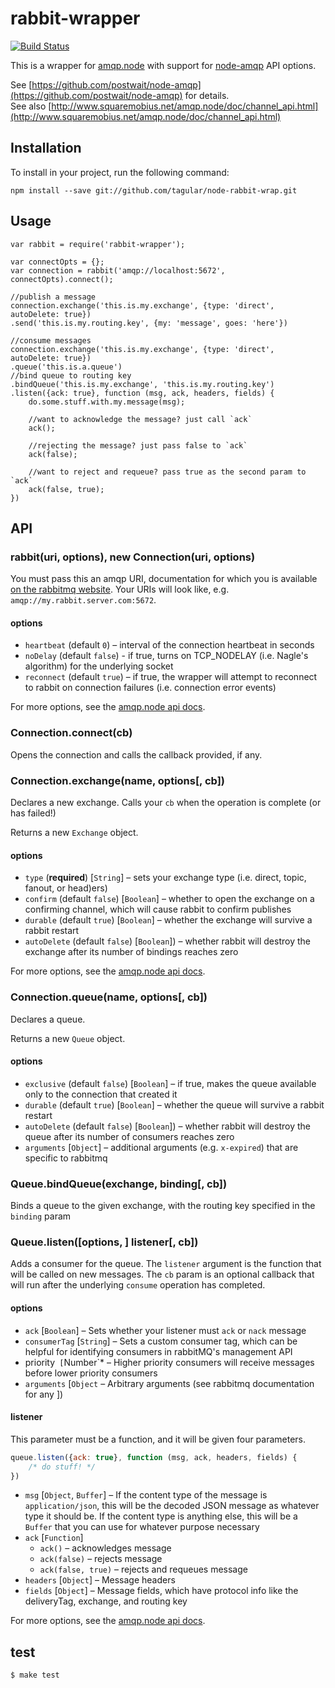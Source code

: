 
# rabbit-wrapper
[![Build Status](https://travis-ci.org/tagular/node-rabbit-wrap.svg?branch=master)](https://travis-ci.org/tagular/node-rabbit-wrap)

This is a wrapper for [amqp.node](https://github.com/squaremo/amqp.node) with support for [node-amqp](https://github.com/postwait/node-amqp) API options.

See [https://github.com/postwait/node-amqp](https://github.com/postwait/node-amqp) for details.  
See also [http://www.squaremobius.net/amqp.node/doc/channel_api.html](http://www.squaremobius.net/amqp.node/doc/channel_api.html)

## Installation

To install in your project, run the following command:
	
	npm install --save git://github.com/tagular/node-rabbit-wrap.git
	
## Usage
	var rabbit = require('rabbit-wrapper');
	
	var connectOpts = {};
	var connection = rabbit('amqp://localhost:5672', connectOpts).connect();
	
	//publish a message
	connection.exchange('this.is.my.exchange', {type: 'direct', autoDelete: true})
	.send('this.is.my.routing.key', {my: 'message', goes: 'here'})

	//consume messages
	connection.exchange('this.is.my.exchange', {type: 'direct', autoDelete: true})
	.queue('this.is.a.queue')
	//bind queue to routing key
	.bindQueue('this.is.my.exchange', 'this.is.my.routing.key')
	.listen({ack: true}, function (msg, ack, headers, fields) {
		do.some.stuff.with.my.message(msg);
		
		//want to acknowledge the message? just call `ack`
		ack();
		
		//rejecting the message? just pass false to `ack`
		ack(false);
		
		//want to reject and requeue? pass true as the second param to `ack`
		ack(false, true);
	})

## API
### rabbit(uri, options), new Connection(uri, options)
You must pass this an amqp URI, documentation for which you is available [on the rabbitmq website](http://www.rabbitmq.com/uri-spec.html). Your URIs will look like, e.g. `amqp://my.rabbit.server.com:5672`.

#### options
* `heartbeat` (default `0`) – interval of the connection heartbeat in seconds
* `noDelay` (default `false`) - if true, turns on TCP_NODELAY (i.e. Nagle's algorithm) for the underlying socket
* `reconnect` (default `true`) – if true, the wrapper will attempt to reconnect to rabbit on connection failures (i.e. connection error events)

For more options, see the [amqp.node api docs](http://www.squaremobius.net/amqp.node/doc/channel_api.html).

### Connection.connect(cb)
Opens the connection and calls the callback provided, if any.

### Connection.exchange(name, options[, cb])
Declares a new exchange. Calls your `cb` when the operation is complete (or has failed!)

Returns a new `Exchange` object.

#### options
* `type` (**required**) [`String`] – sets your exchange type (i.e. direct, topic, fanout, or head)ers)
* `confirm` (default `false`) [`Boolean`] – whether to open the exchange on a confirming channel, which will cause rabbit to confirm publishes
* `durable` (default `true`) [`Boolean`] – whether the exchange will survive a rabbit restart
* `autoDelete` (default `false`) [`Boolean`]) – whether rabbit will destroy the exchange after its number of bindings reaches zero

For more options, see the [amqp.node api docs](http://www.squaremobius.net/amqp.node/doc/channel_api.html).

### Connection.queue(name, options[, cb]) 
Declares a queue.

Returns a new `Queue` object.

#### options
* `exclusive` (default `false`) [`Boolean`] – if true, makes the queue available only to the connection that created it
* `durable` (default `true`) [`Boolean`] – whether the queue will survive a rabbit restart
* `autoDelete` (default `false`) [`Boolean`]) – whether rabbit will destroy the queue after its number of consumers reaches zero
* `arguments` [`Object`] – additional arguments (e.g. `x-expired`) that are specific to rabbitmq


### Queue.bindQueue(exchange, binding[, cb])
Binds a queue to the given exchange, with the routing key specified in the `binding` param

### Queue.listen([options, ] listener[, cb])
Adds a consumer for the queue. The `listener` argument is the function that will be called on new messages. The `cb` param is an optional callback that will run after the underlying `consume` operation has completed.

#### options
* `ack` [`Boolean`] – Sets whether your listener must `ack` or `nack` message
* `consumerTag` [`String`] – Sets a custom consumer tag, which can be helpful for identifying consumers in rabbitMQ's management API
* priority` [`Number`* – Higher priority consumers will receive messages before lower priority consumers
*  `arguments` [`Object` – Arbitrary arguments (see rabbitmq documentation for any ])

#### listener
This parameter must be a function, and it will be given four parameters.

```js
queue.listen({ack: true}, function (msg, ack, headers, fields) {
	/* do stuff! */
})
```

* `msg` [`Object`, `Buffer`] – If the content type of the message is `application/json`, this will be the decoded JSON message as whatever type it should be. If the content type is anything else, this will be a `Buffer` that you can use for whatever purpose necessary
* `ack` [`Function`] 
	* `ack()` – acknowledges message
	* `ack(false)` – rejects message
	* `ack(false, true)` – rejects and requeues message
* `headers` [`Object`] – Message headers
* `fields` [`Object`] – Message fields, which have protocol info like the deliveryTag, exchange, and routing key

For more options, see the [amqp.node api docs](http://www.squaremobius.net/amqp.node/doc/channel_api.html).

## test

```sh
$ make test
```
